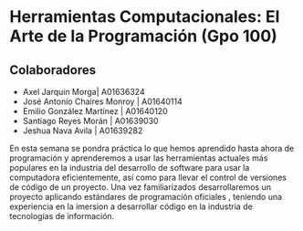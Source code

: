 # Herramientas Computacionales: El Arte de la Programación (Gpo 100)

## Colaboradores

- Axel Jarquin Morga| A01636324
- José Antonio Chaires Monroy | A01640114
- Emilio González Martínez | A01640120
- Santiago Reyes Morán | A01639030
- Jeshua Nava Avila | A01639282

En esta semana se pondra práctica lo que hemos aprendido hasta ahora de programación y aprenderemos a usar las herramientas actuales más populares en la industria del desarrollo de software para usar la computadora eficientemente, así como para llevar el control de versiones de código de un proyecto.
Una vez familiarizados desarrollaremos un proyecto aplicando estándares de programación oficiales , teniendo una experiencia en la imersion a desarrollar código en la industria de tecnologías de información.
